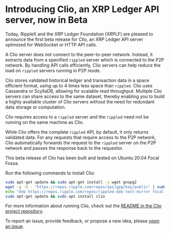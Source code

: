 # Introducing Clio, an XRP Ledger API server, now in Beta

Today, RippleX and the XRP Ledger Foundation (XRPLF) are pleased to announce the first beta release for Clio, an XRP Ledger API server optimized for WebSocket or HTTP API calls.

<!-- BREAK -->

A Clio server does not connect to the peer-to-peer network. Instead, it extracts data from a specified `rippled` server which is connected to the P2P network. By handling API calls efficiently, Clio servers can help reduce the load on `rippled` servers running in P2P mode.

Clio stores validated historical ledger and transaction data in a space efficient format, using up to 4 times less space than `rippled`.  Clio uses Cassandra or ScyllaDB, allowing for scalable read throughput. Multiple Clio servers can share access to the same dataset, thereby enabling you to build a highly available cluster of Clio servers without the need for redundant data storage or computation.  

Clio requires access to a `rippled` server and the `rippled` need not be running on the same machine as Clio.

While Clio offers the complete `rippled` API, by default, it only returns validated data. For any requests that require access to the P2P network, Clio automatically forwards the request to the `rippled` server on the P2P network and passes the response back to the requestor.  

This beta release of Clio has been built and tested on Ubuntu 20.04 Focal Fossa.

Run the following commands to install Clio:

```sh
sudo apt-get update && sudo apt-get install -y wget gnupg2
wget -q -O - "https://repos.ripple.com/repos/api/gpg/key/public" | sudo apt-key add -
echo "deb https://repos.ripple.com/repos/rippled-deb-test-mirror focal unstable" | sudo tee /etc/apt/sources.list.d/clio.list
sudo apt-get update && sudo apt install clio
```

For more information about running Clio, check out the [README in the Clio project repository](https://github.com/XRPLF/clio).

To report an issue, provide feedback, or propose a new idea, please [open an issue](https://github.com/XRPLF/clio/issues).